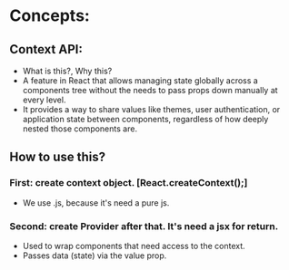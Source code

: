 # Concepts:
## Context API:
- What is this?, Why this?
- A feature in React that allows managing state globally across a components tree without the needs to pass props down manually at every level.
- It provides a way to share values like themes, user authentication, or application state between components, regardless of how deeply nested those components are.

## How to use this?
### First: create context object. [React.createContext();]
- We use .js, because it's need a pure js.
### Second: create Provider after that. It's need a jsx for return.
- Used to wrap components that need access to the context.
- Passes data (state) via the value prop.